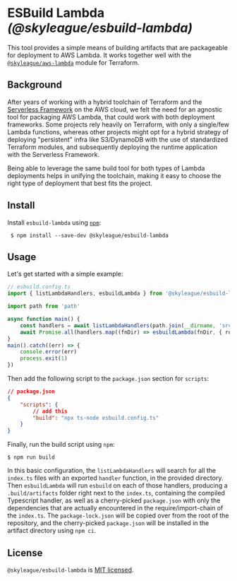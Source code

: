 # ESBuild Lambda _(@skyleague/esbuild-lambda)_

This tool provides a simple means of building artifacts that are packageable for deployment to AWS Lambda. It works together well with the [`@skyleague/aws-lambda`](https://github.com/skyleague/aws-lambda) module for Terraform.

## Background

After years of working with a hybrid toolchain of Terraform and the [Serverless Framework](https://www.serverless.com/) on the AWS cloud, we felt the need for an agnostic tool for packaging AWS Lambda, that could work with both deployment frameworks. Some projects rely heavily on Terraform, with only a single/few Lambda functions, whereas other projects might opt for a hybrid strategy of deploying "persistent" infra like S3/DynamoDB with the use of standardized Terraform modules, and subsequently deploying the runtime application with the Serverless Framework.

Being able to leverage the same build tool for both types of Lambda deployments helps in unifying the toolchain, making it easy to choose the right type of deployment that best fits the project.

## Install

Install `esbuild-lambda` using [`npm`](https://www.npmjs.com/):

```console
 $ npm install --save-dev @skyleague/esbuild-lambda
```

## Usage

Let's get started with a simple example:

```ts
// esbuild.config.ts
import { listLambdaHandlers, esbuildLambda } from '@skyleague/esbuild-lambda'

import path from 'path'

async function main() {
    const handlers = await listLambdaHandlers(path.join(__dirname, 'src', 'functions'))
    await Promise.all(handlers.map((fnDir) => esbuildLambda(fnDir, { root: __dirname })))
}
main().catch((err) => {
    console.error(err)
    process.exit(1)
})
```

Then add the following script to the `package.json` section for `scripts`:

```json
// package.json
{
    "scripts": {
        // add this
        "build": "npx ts-node esbuild.config.ts"
    }
}
```

Finally, run the build script using `npm`:

```console
$ npm run build
```

In this basic configuration, the `listLambdaHandlers` will search for all the `index.ts` files with an exported `handler` function, in the provided directory. Then `esbuildLambda` will run `esbuild` on each of those handlers, producing a `.build/artifacts` folder right next to the `index.ts`, containing the compiled Typescript handler, as well as a cherry-picked `package.json` with only the dependencies that are actually encountered in the require/import-chain of the `index.ts`. The `package-lock.json` will be copied over from the root of the repository, and the cherry-picked `package.json` will be installed in the artifact directory using `npm ci`.

## License

`@skyleague/esbuild-lambda` is [MIT licensed](./LICENSE).
